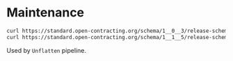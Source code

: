 # Maintenance

```bash
curl https://standard.open-contracting.org/schema/1__0__3/release-schema.json -o 1.0.json
curl https://standard.open-contracting.org/schema/1__1__5/release-schema.json -o 1.1.json
```

Used by `Unflatten` pipeline.
